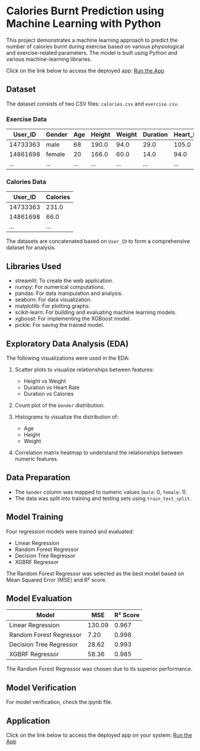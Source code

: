 # Calories Burnt Prediction using Machine Learning with Python

This project demonstrates a machine learning approach to predict the number of calories burnt during exercise based on various physiological and exercise-related parameters. The model is built using Python and various machine-learning libraries.

Click on the link below to access the deployed app:
[Run the App](https://caloriesburntprediction.streamlit.app/)


## Dataset

The dataset consists of two CSV files: `calories.csv` and `exercise.csv`.

### Exercise Data
| User_ID | Gender | Age | Height | Weight | Duration | Heart_Rate | Body_Temp |
|---------|--------|-----|--------|--------|----------|------------|-----------|
| 14733363 | male | 68 | 190.0 | 94.0 | 29.0 | 105.0 | 40.8 |
| 14861698 | female | 20 | 166.0 | 60.0 | 14.0 | 94.0 | 40.3 |
| ... | ... | ... | ... | ... | ... | ... | ... |

### Calories Data
| User_ID | Calories |
|---------|----------|
| 14733363 | 231.0 |
| 14861698 | 66.0 |
| ... | ... |

The datasets are concatenated based on `User_ID` to form a comprehensive dataset for analysis.


## Libraries Used
- streamlit: To create the web application.
- numpy: For numerical computations.
- pandas: For data manipulation and analysis.
- seaborn: For data visualization.
- matplotlib: For plotting graphs.
- scikit-learn: For building and evaluating machine learning models.
- xgboost: For implementing the XGBoost model.
- pickle: For saving the trained model.

## Exploratory Data Analysis (EDA)

The following visualizations were used in the EDA:

1. Scatter plots to visualize relationships between features:
    - Height vs Weight
    - Duration vs Heart Rate
    - Duration vs Calories

2. Count plot of the `Gender` distribution.

3. Histograms to visualize the distribution of:
    - Age
    - Height
    - Weight

4. Correlation matrix heatmap to understand the relationships between numeric features.

## Data Preparation

- The `Gender` column was mapped to numeric values (`male`: 0, `female`: 1).
- The data was split into training and testing sets using `train_test_split`.

## Model Training

Four regression models were trained and evaluated:
- Linear Regression
- Random Forest Regressor
- Decision Tree Regressor
- XGBRF Regressor

The Random Forest Regressor was selected as the best model based on Mean Squared Error (MSE) and R² score.

## Model Evaluation

| Model | MSE | R² Score |
|-------|-----|----------|
| Linear Regression | 130.09 | 0.967 |
| Random Forest Regressor | 7.20 | 0.998 |
| Decision Tree Regressor | 28.62 | 0.993 |
| XGBRF Regressor | 58.36 | 0.985 |

The Random Forest Regressor was chosen due to its superior performance.

## Model Verification
For model verification, check the ipynb file.

## Application
Click on the link below to access the deployed app on your system:
[Run the App](https://caloriesburntprediction.streamlit.app/)



